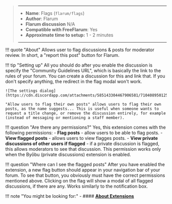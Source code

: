 > ---
> - **Name**: Flags (`flarum/flags`)
> - **Author**: Flarum
> - **Flarum discussion** N/A
> - **Compatible with FreeFlarum**: Yes
> - **Approximate time to setup:** 1 - 2 minutes
>
> ---

!!! quote "About"
    Allows user to flag discussions & posts for moderator review. In short, a "report this post" button for Flarum.
    
!!! tip "Setting up"
    All you should do after you enable the discussion is specify the "Community Guidelines URL", which is basically the link to the rules of your forum. You can create a discussion for this and link that. If you don't specify anything, the redirect in the flag modal won't work.
    
    ![The settings dialog](https://cdn.discordapp.com/attachments/585143304467906581/710408950125690920/unknown.png)
    
    "Allow users to flag their own posts" allows users to flag their own posts, as the name suggests... This is useful when someone wants to request a title change, or remove the discussion entirely, for example (instead of messaging or mentioning a staff member).
    
!!! question "Are there any permissions?"
    Yes, this extension comes with the following permissions:
    - **Flag posts** - allow users to be able to flag posts.
    - **View flagged posts** - allows users to view flagges posts.
    - **View private discussions of other users if flagged** - if a private discussion is flagged, this allows moderators to see that discussion. This permission works only when the Byōbu (private discussions) extension is enabled.
    
!!! question "Where can I see the flagged posts"
    After you have enabled the extension, a new flag button should appear in your navigation bar of your forum. To see that button, you obviously must have the correct permissions mentioned above. Clicking on the flag will show a modal of all flagged discussions, if there are any.
    Works similarly to the notification box.
    
!!! note "You might be looking for:"
    - #### **[About Extensions](/docs/how-to/extensions/about-extensions/)**
